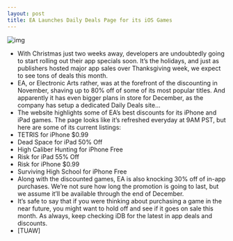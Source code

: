 ```yaml
---
layout: post
title: EA Launches Daily Deals Page for its iOS Games
---
```

![img](http://media.idownloadblog.com/wp-content/uploads/2011/12/daily-deals-e1323388777495.jpeg)
* With Christmas just two weeks away, developers are undoubtedly going to start rolling out their app specials soon. It’s the holidays, and just as publishers hosted major app sales over Thanksgiving week, we expect to see tons of deals this month.
* EA, or Electronic Arts rather, was at the forefront of the discounting in November, shaving up to 80% off of some of its most popular titles. And apparently it has even bigger plans in store for December, as the company has setup a dedicated Daily Deals site…
* The website highlights some of EA’s best discounts for its iPhone and iPad games. The page looks like it’s refreshed everyday at 9AM PST, but here are some of its current listings:
* TETRIS for iPhone $0.99
* Dead Space for iPad 50% Off
* High Caliber Hunting for iPhone Free
* Risk for iPad 55% Off
* Risk for iPhone $0.99
* Surviving High School for iPhone Free
* Along with the discounted games, EA is also knocking 30% off of in-app purchases. We’re not sure how long the promotion is going to last, but we assume it’ll be available through the end of December.
* It’s safe to say that if you were thinking about purchasing a game in the near future, you might want to hold off and see if it goes on sale this month. As always, keep checking iDB for the latest in app deals and discounts.
* [TUAW]

